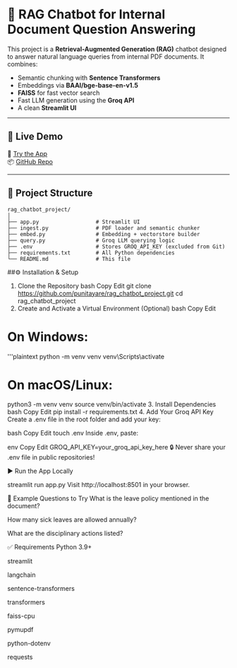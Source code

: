 # 📄 RAG Chatbot for Internal Document Question Answering

This project is a **Retrieval-Augmented Generation (RAG)** chatbot designed to answer natural language queries from internal PDF documents. It combines:

- Semantic chunking with **Sentence Transformers**
- Embeddings via **BAAI/bge-base-en-v1.5**
- **FAISS** for fast vector search
- Fast LLM generation using the **Groq API**
- A clean **Streamlit UI**

---

## 🚀 Live Demo

🔗 [Try the App](https://ragchatbotprojectgit-xx4jrh9dcpqunyrrprrkx8.streamlit.app/)  
📦 [GitHub Repo](https://github.com/punitayare/rag_chatbot_project.git)

---

## 📂 Project Structure

```plaintext
rag_chatbot_project/
│
├── app.py                  # Streamlit UI
├── ingest.py               # PDF loader and semantic chunker
├── embed.py                # Embedding + vectorstore builder
├── query.py                # Groq LLM querying logic
├── .env                    # Stores GROQ_API_KEY (excluded from Git)
├── requirements.txt        # All Python dependencies
└── README.md               # This file
```
##⚙️ Installation & Setup
1. Clone the Repository
bash
Copy
Edit
git clone https://github.com/punitayare/rag_chatbot_project.git
cd rag_chatbot_project
2. Create and Activate a Virtual Environment (Optional)
bash
Copy
Edit
# On Windows:
'''plaintext
python -m venv venv
venv\Scripts\activate

# On macOS/Linux:
python3 -m venv venv
source venv/bin/activate
3. Install Dependencies
bash
Copy
Edit
pip install -r requirements.txt
4. Add Your Groq API Key
Create a .env file in the root folder and add your key:

bash
Copy
Edit
touch .env
Inside .env, paste:

env
Copy
Edit
GROQ_API_KEY=your_groq_api_key_here
🔒 Never share your .env file in public repositories!

▶️ Run the App Locally

streamlit run app.py
Visit http://localhost:8501 in your browser.

💬 Example Questions to Try
What is the leave policy mentioned in the document?

How many sick leaves are allowed annually?

What are the disciplinary actions listed?

✅ Requirements
Python 3.9+

streamlit

langchain

sentence-transformers

transformers

faiss-cpu

pymupdf

python-dotenv

requests

